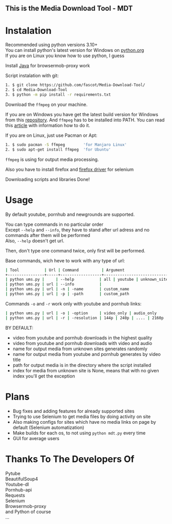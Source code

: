 ## This is the Media Download Tool - MDT

# Instalation

Recommended using python versions 3.10+ <br />
You can install python's latest version for Windows on [python.org](https://python.org/downloads/windows/) <br />
If you are on Linux you know how to use python, I guess <br />

Install [Java](https://www.java.com/ru/download/) for browsermob-proxy work<br />

Script instalation with git: <br />

```bash
1. $ git clone https://github.com/fascot/Media-Download-Tool/
2. $ cd Media-Download-Tool
3. $ python -m pip install -r requirements.txt
```

Download the `ffmpeg` on your machine. <br />

If you are on Windows you have get the latest build version for Windows from this [repository](https://github.com/BtbN/FFmpeg-Builds/releases).
And `ffmpeg` has to be installed into PATH. You can read this [article](https://windowsloop.com/install-ffmpeg-windows-10/#add-ffmpeg-to-Windows-path) with information how to do it. <br />

If you are on Linux, just use Pacman or Apt:
```bash
1. $ sudo pacman -S ffmpeg        'for Manjaro Linux'
2. $ sudo apt-get install ffmpeg  'for Ubuntu'
```

`ffmpeg` is using for output media processing.

Also you have to install firefox and [firefox driver](https://www.selenium.dev/documentation/webdriver/getting_started/install_drivers/) for selenium

Downloading scripts and libraries Done! <br />

# Usage

By default youtube, pornhub and newgrounds are supported. <br />

You can type commands in no particular order <br />
Except `--help` and `--info`, they have to stand after url adress and no commands after them will be performed <br />
Also, `--help` doesn't get url. <br />

Then, don't type one command twice, only first will be performed. <br />

Base commands, wich heve to work with any type of url: <br />
```bash
| Tool           | Url | Command          | Argument                        | Description                                   |
+----------------+-----+------------------+---------------------------------+-----------------------------------------------+
| python ums.py |     | --help           | all | youtube | unknown_site... | Returns documentation for current url type     |
| python ums.py | url | --info           |                                 | Returns information about page                 |
| python ums.py | url | -n | -name       | custom_name                     | Changes name of the output media file          |
| python ums.py | url | -p | -path       | custom_path                     | Changes path of the output media file          |
```

Commands `-o` and `-r` work only with youtube and pornhub links:
```bash
| python ums.py | url | -o | -option     | video_only | audio_only        | Deletes audio or video from output media file  |
| python ums.py | url | -r | -resolution | 144p | 240p | .... | 2160p     | Changes resolution of the output media file    |
```

BY DEFAULT:

 - video from youtube and pornhub downloads in the highest quality
 - video from youtube and pornhub downloads with video and audio
 - name for output media from unknown sites generates randomly
 - name for output media from youtube and pornhub generates by video title
 - path for output media is in the directory where the script installed
 - index for media from unknown site is None, means that with no given index you'll get the exception

# Plans

- Bug fixes and adding features for already supported sites
- Trying to use Selenium to get media files by doing activity on site
- Also making configs for sites which have no media links on page by default (Selenium automatization)
- Make builds for each os, to not using `python mdt.py` every time
- GUI for average users

# Thanks To The Developers Of

Pytube <br />
BeautifulSoup4 <br />
Youtube-dl <br />
Pornhub-api <br />
Requests <br />
Selenium <br />
Browsermob-proxy <br />
and Python of course <br />
...

